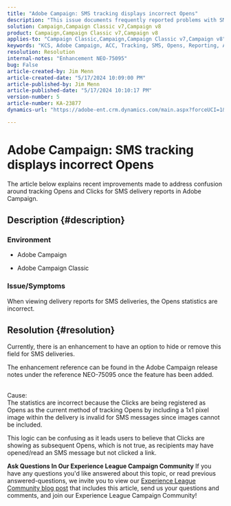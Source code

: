 ```yaml
---
title: "Adobe Campaign: SMS tracking displays incorrect Opens"
description: "This issue documents frequently reported problems with SMS delivery tracking, specifically incorrect Opens within delivery reporting."
solution: Campaign,Campaign Classic v7,Campaign v8
product: Campaign,Campaign Classic v7,Campaign v8
applies-to: "Campaign Classic,Campaign,Campaign Classic v7,Campaign v8"
keywords: "KCS, Adobe Campaign, ACC, Tracking, SMS, Opens, Reporting, AC, Adobe Campaign Classic, FAQ"
resolution: Resolution
internal-notes: "Enhancement NEO-75095"
bug: False
article-created-by: Jim Menn
article-created-date: "5/17/2024 10:09:00 PM"
article-published-by: Jim Menn
article-published-date: "5/17/2024 10:10:17 PM"
version-number: 5
article-number: KA-23877
dynamics-url: "https://adobe-ent.crm.dynamics.com/main.aspx?forceUCI=1&pagetype=entityrecord&etn=knowledgearticle&id=331bab0d-9a14-ef11-9f8a-6045bd006268"

---
```

# Adobe Campaign: SMS tracking displays incorrect Opens


The article below explains recent improvements made to address confusion around tracking Opens and Clicks for SMS delivery reports in Adobe Campaign.

## Description {#description}


### Environment

- Adobe Campaign


- Adobe Campaign Classic




### Issue/Symptoms

When viewing delivery reports for SMS deliveries, the Opens statistics are incorrect.


## Resolution {#resolution}


Currently, there is an enhancement to have an option to hide or remove this field for SMS deliveries.

The enhancement reference can be found in the Adobe Campaign release notes under the reference NEO-75095 once the feature has been added.


<br>Cause:<br>
The statistics are incorrect because the Clicks are being registered as Opens as the current method of tracking Opens by including a 1x1 pixel image within the delivery is invalid for SMS messages since images cannot be included.

This logic can be confusing as it leads users to believe that Clicks are showing as subsequent Opens, which is not true, as recipients may have opened/read an SMS message but not clicked a link.




<b>Ask Questions In Our Experience League Campaign Community</b>
If you have any questions you'd like answered about this topic, or read previous answered-questions, we invite you to view our [Experience League Community blog post](https://experienceleaguecommunities.adobe.com/t5/adobe-campaign-classic-blogs/introducing-top-kcs-articles-curated-for-your-troubleshooting/bc-p/672426#M132 "Follow link") that includes this article, send us your questions and comments, and join our Experience League Campaign Community!
